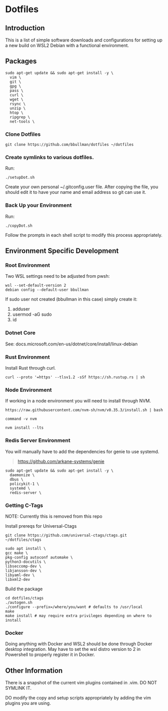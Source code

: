 # Dotfiles

## Introduction

This is a list of simple software downloads and configurations for 
setting up a new build on WSL2 Debian with a functional environment.

## Packages
```
sudo apt-get update && sudo apt-get install -y \
  vim \
  git \
  gpg \
  pass \
  curl \
  wget \
  rsync \
  unzip \
  htop \
  ripgrep \
  net-tools \
```

### Clone Dotfiles

```
git clone https://github.com/bbullman/dotfiles ~/dotfiles
```
 
### Create symlinks to various dotfiles.

Run:
```
./setupDot.sh
```

Create your own personal ~/.gitconfig.user file. After copying the file,
you should edit it to have your name and email address so git can use it.

### Back Up your Environment

Run:
```
./copyDot.sh
```

Follow the prompts in each shell script to modify this process appropriately.

## Environment Specific Development

### Root Environment

Two WSL settings need to be adjusted from pwsh:

```
wsl --set-default-version 2
debian config --default-user bbullman

```
If sudo user not created (bbullman in this case) simply create it:

1. adduser <bbullman>
2. usermod -aG sudo <bbullman> 
3. id <bbullman>

### Dotnet Core

See: docs.microsoft.com/en-us/dotnet/core/install/linux-debian

### Rust Environment

Install Rust through curl.

```
curl --proto '=https' --tlsv1.2 -sSf https://sh.rustup.rs | sh
```

### Node Environment

If working in a node environment you will need to install through NVM.

```
https://raw.githubusercontent.com/nvm-sh/nvm/v0.35.3/install.sh | bash

command -v nvm

nvm install --lts
```

### Redis Server Environment

You will manually have to add the dependencies for genie to use systemd.
> https://github.com/arkane-systems/genie

```
sudo apt-get update && sudo apt-get install -y \
  daemonize \
  dbus \
  policykit-1 \
  systemd \
  redis-server \
```
### Getting C-Tags

NOTE: Currently this is removed from this repo

Install prereqs for Universal-Ctags
```
git clone https://github.com/universal-ctags/ctags.git ~/dotfiles/ctags

sudo apt install \
gcc make \
pkg-config autoconf automake \
python3-docutils \
libseccomp-dev \
libjansson-dev \
libyaml-dev \
libxml2-dev
```

Build the package

```
cd dotfiles/ctags
./autogen.sh
./configure --prefix=/where/you/want # defaults to /usr/local
make
make install # may require extra privileges depending on where to install
```
### Docker

Doing anything with Docker and WSL2 should be done through Docker desktop integration. May have to set the wsl distro version to 2 in Powershell to properly register it in Docker.

## Other Information

There is a snapshot of the current vim plugins contained in .vim. DO NOT SYMLINK IT.

DO modify the copy and setup scripts appropriately by adding the vim plugins you are using.
